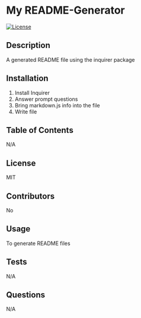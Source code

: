 # My README-Generator

[![License](https://img.shields.io/badge/License-MIT-blue.svg)](https://opensource.org/licenses/MIT)

## Description
A generated README file using the inquirer package

## Installation
1. Install Inquirer 
2. Answer prompt questions 
3. Bring markdown.js info into the file 
4. Write file

## Table of Contents
N/A

## License
MIT

## Contributors
No

## Usage
To generate README files

## Tests
N/A

## Questions
N/A
